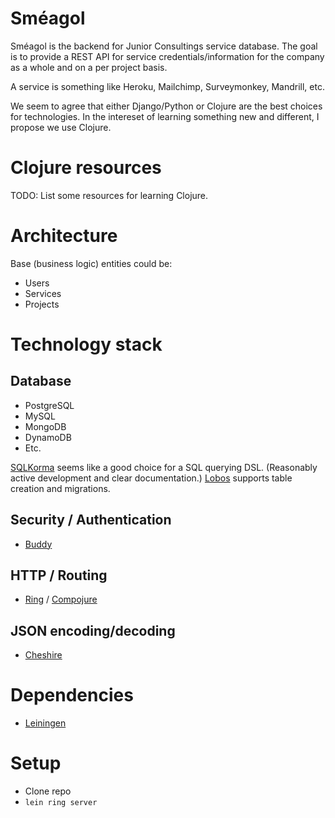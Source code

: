 # Sméagol

Sméagol is the backend for Junior Consultings service database. The goal is to provide a REST API for service credentials/information for the company as a whole and on a per project basis.

A service is something like Heroku, Mailchimp, Surveymonkey, Mandrill, etc.


We seem to agree that either Django/Python or Clojure are the best choices for technologies. In the intereset of learning something new and different, I propose we use Clojure.

# Clojure resources

TODO: List some resources for learning Clojure.

# Architecture

Base (business logic) entities could be:

* Users
* Services
* Projects

# Technology stack

## Database

* PostgreSQL
* MySQL
* MongoDB
* DynamoDB
* Etc.

[SQLKorma](http://sqlkorma.com/) seems like a good choice for a SQL querying DSL. (Reasonably active development and clear documentation.)
[Lobos](https://github.com/budu/lobos) supports table creation and migrations.

## Security / Authentication

* [Buddy](https://github.com/funcool/buddy)

## HTTP / Routing

* [Ring](https://github.com/ring-clojure/ring) / [Compojure](https://github.com/weavejester/compojure)

## JSON encoding/decoding

* [Cheshire](https://github.com/dakrone/cheshire)

# Dependencies

* [Leiningen](http://leiningen.org/)

# Setup

* Clone repo
* `lein ring server`
